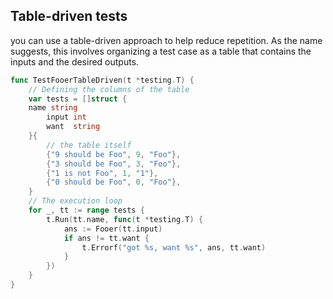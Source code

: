 ## Table-driven tests

you can use a table-driven approach to help reduce repetition. As the name suggests, this involves organizing a test case as a table that contains the inputs and the desired outputs.

```go
func TestFooerTableDriven(t *testing.T) {
    // Defining the columns of the table
    var tests = []struct {
    name string
        input int
        want  string
    }{
        // the table itself
        {"9 should be Foo", 9, "Foo"},
        {"3 should be Foo", 3, "Foo"},
        {"1 is not Foo", 1, "1"},
        {"0 should be Foo", 0, "Foo"},
    }
    // The execution loop
    for _, tt := range tests {
        t.Run(tt.name, func(t *testing.T) {
            ans := Fooer(tt.input)
            if ans != tt.want {
                t.Errorf("got %s, want %s", ans, tt.want)
            }
        })
    }
}
```
